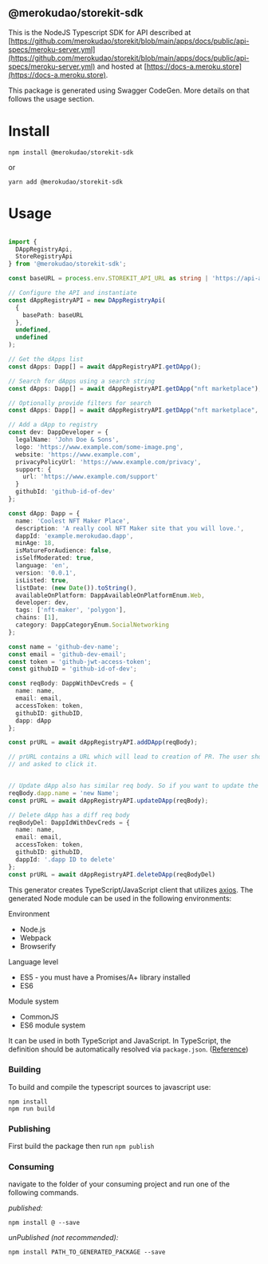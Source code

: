 ## @merokudao/storekit-sdk

This is the NodeJS Typescript SDK for API described at [https://github.com/merokudao/storekit/blob/main/apps/docs/public/api-specs/meroku-server.yml](https://github.com/merokudao/storekit/blob/main/apps/docs/public/api-specs/meroku-server.yml) and hosted at [https://docs-a.meroku.store](https://docs-a.meroku.store).

This package is generated using Swagger CodeGen. More details on that follows the usage section.

# Install

`npm install @merokudao/storekit-sdk`

or

`yarn add @merokudao/storekit-sdk`

# Usage

```typescript

import {
  DAppRegistryApi,
  StoreRegistryApi
} from '@merokudao/storekit-sdk';

const baseURL = process.env.STOREKIT_API_URL as string | 'https://api-a.meroku.store';

// Configure the API and instantiate
const dAppRegistryAPI = new DAppRegistryApi(
  {
    basePath: baseURL
  },
  undefined,
  undefined
);

// Get the dApps list
const dApps: Dapp[] = await dAppRegistryAPI.getDApp();

// Search for dApps using a search string
const dApps: Dapp[] = await dAppRegistryAPI.getDApp("nft marketplace");

// Optionally provide filters for search
const dApps: Dapp[] = await dAppRegistryAPI.getDApp("nft marketplace", chainId: 137);

// Add a dApp to registry
const dev: DappDeveloper = {
  legalName: 'John Doe & Sons',
  logo: 'https://www.example.com/some-image.png',
  website: 'https://www.example.com',
  privacyPolicyUrl: 'https://www.example.com/privacy',
  support: {
    url: 'https://www.example.com/support'
  }
  githubId: 'github-id-of-dev'
};

const dApp: Dapp = {
  name: 'Coolest NFT Maker Place',
  description: 'A really cool NFT Maker site that you will love.',
  dappId: 'example.merokudao.dapp',
  minAge: 18,
  isMatureForAudience: false,
  isSelfModerated: true,
  language: 'en',
  version: '0.0.1',
  isListed: true,
  listDate: (new Date()).toString(),
  availableOnPlatform: DappAvailableOnPlatformEnum.Web,
  developer: dev,
  tags: ['nft-maker', 'polygon'],
  chains: [1],
  category: DappCategoryEnum.SocialNetworking
};

const name = 'github-dev-name';
const email = 'github-dev-email';
const token = 'github-jwt-access-token';
const githubID = 'github-id-of-dev';

const reqBody: DappWithDevCreds = {
  name: name,
  email: email,
  accessToken: token,
  githubID: githubID,
  dapp: dApp
};

const prURL = await dAppRegistryAPI.addDApp(reqBody);

// prURL contains a URL which will lead to creation of PR. The user should be shown this URL on UI
// and asked to click it.


// Update dApp also has similar req body. So if you want to update the name
reqBody.dapp.name = 'new Name';
const prURL = await dAppRegistryAPI.updateDApp(reqBody);

// Delete dApp has a diff req body
reqBodyDel: DappIdWithDevCreds = {
  name: name,
  email: email,
  accessToken: token,
  githubID: githubID,
  dappId: '.dapp ID to delete'
};
const prURL = await dAppRegistryAPI.deleteDApp(reqBodyDel)

```

This generator creates TypeScript/JavaScript client that utilizes [axios](https://github.com/axios/axios). The generated Node module can be used in the following environments:

Environment
* Node.js
* Webpack
* Browserify

Language level
* ES5 - you must have a Promises/A+ library installed
* ES6

Module system
* CommonJS
* ES6 module system

It can be used in both TypeScript and JavaScript. In TypeScript, the definition should be automatically resolved via `package.json`. ([Reference](http://www.typescriptlang.org/docs/handbook/typings-for-npm-packages.html))

### Building

To build and compile the typescript sources to javascript use:
```
npm install
npm run build
```

### Publishing

First build the package then run ```npm publish```

### Consuming

navigate to the folder of your consuming project and run one of the following commands.

_published:_

```
npm install @ --save
```

_unPublished (not recommended):_

```
npm install PATH_TO_GENERATED_PACKAGE --save
